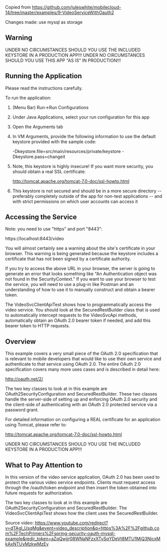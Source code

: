 Copied from https://github.com/juleswhite/mobilecloud-14/tree/master/examples/9-VideoServiceWithOauth2

Changes made: use mysql as storage

## Warning

UNDER NO CIRCUMSTANCES SHOULD YOU USE THE INCLUDED KEYSTORE IN A PRODUCTION APP!!!
UNDER NO CIRCUMSTANCES SHOULD YOU USE THIS APP "AS IS" IN PRODUCTION!!!

## Running the Application

Please read the instructions carefully.

To run the application:

1. (Menu Bar) Run->Run Configurations
2. Under Java Applications, select your run configuration for this app
3. Open the Arguments tab
4. In VM Arguments, provide the following information to use the
   default keystore provided with the sample code:

   -Dkeystore.file=src/main/resources/private/keystore -Dkeystore.pass=changeit

5. Note, this keystore is highly insecure! If you want more security, you 
   should obtain a real SSL certificate:

   http://tomcat.apache.org/tomcat-7.0-doc/ssl-howto.html
   
6. This keystore is not secured and should be in a more secure directory -- preferably
   completely outside of the app for non-test applications -- and with strict permissions
   on which user accounts can access it

## Accessing the Service

Note: you need to use "https" and port "8443":

https://localhost:8443/video

You will almost certainly see a warning about the site's certificate in your browser. This
warning is being generated because the keystore includes a certificate that has not been
signed by a certificate authority. 

If you try to access the above URL in your browser, the server is going to generate an error 
that looks something like "An Authentication object was not found in the SecurityContext." 
If you want to use your browser to test the service, you will need to use a plug-in like 
Postman and an understanding of how to use it to manually construct and obtain a bearer token.

The VideoSvcClientApiTest shows how to programmatically access the video service. You should
look at the SecuredRestBuilder class that is used to automatically intercept requests to the
VideoSvcApi methods, automatically obtain an OAuth 2.0 bearer token if needed, and add this
bearer token to HTTP requests. 

## Overview

This example covers a very small piece of the OAuth 2.0 specification that is
relevant to mobile developers that would like to use their *own* service and
authenticate to that service using OAuth 2.0. The entire OAuth 2.0 specification
covers many more uses cases and is described in detail here:

http://oauth.net/2/

The two key classes to look at in this example are OAuth2SecurityConfiguration and
SecuredRestBuilder. These two classes handle the server-side of setting up and
enforcing OAuth 2.0 security and the client-side of authenticating with an
OAuth 2.0 protected service via a password grant.

For detailed information on configuring a REAL certificate for an application
using Tomcat, please refer to:

http://tomcat.apache.org/tomcat-7.0-doc/ssl-howto.html

UNDER NO CIRCUMSTANCES SHOULD YOU USE THE INCLUDED KEYSTORE IN A PRODUCTION APP!!!

## What to Pay Attention to

In this version of the video service application, OAuth 2.0 has been used to protect
the various video service endpoints. Clients must request access through the /oauth/token
endpoint and then insert the token obtained into future requests for authorization.

The two key classes to look at in this example are OAuth2SecurityConfiguration and
SecuredRestBuilder. The VideoSvcClientApiTest shows how the client uses the SecuredRestBuilder.

Source video: https://www.youtube.com/redirect?v=dTAgI_UsqMg&event=video_description&q=https%3A%2F%2Fgithub.com%2FTechPrimers%2Fspring-security-oauth-mysql-example&redir_token=aZqQwjjr08WNaNFzxXTvSqYDeVt8MTU1MjQ3NjcxMkAxNTUyMzkwMzEy
